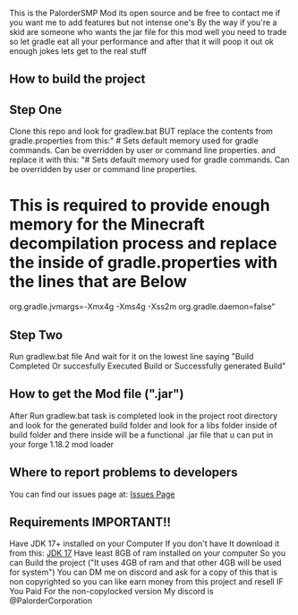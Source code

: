 This is the PalorderSMP Mod its open source and be free to contact me if you want me to add features but not intense one's By the way if you're a skid are someone who wants the jar file for this mod well you need to trade so let gradle eat all your performance and after that it will poop it out ok enough jokes lets get to the real stuff
## How to build the project

## Step One
Clone this repo and look for gradlew.bat BUT replace the contents from gradle.properties from this:" # Sets default memory used for gradle commands. Can be overridden by user or command line properties.
and replace it with this: "# Sets default memory used for gradle commands. Can be overridden by user or command line properties.
# This is required to provide enough memory for the Minecraft decompilation process and replace the inside of gradle.properties with the lines that are Below
org.gradle.jvmargs=-Xmx4g -Xms4g -Xss2m
org.gradle.daemon=false"
## Step Two

Run gradlew.bat file And wait for it on the lowest line saying "Build Completed Or succesfully Executed Build or Successfully generated Build"

## How to get the Mod file (".jar")

After Run gradlew.bat task is completed look in the project root directory and look for the generated build folder and look for a libs folder inside of build folder and there inside will be a functional .jar file that u can put in your forge 1.18.2 mod loader

## Where to report problems to developers

You can find our issues page at: [Issues Page](https://github.com/PalorderCorporationOfficial/PalorderSMP/issues)

## Requirements IMPORTANT!!
Have JDK 17+ installed on your Computer If you don't have It download it from this: [JDK 17](https://adoptium.net/temurin/releases/?version=17)
Have least 8GB of ram installed on your computer So you can Build the project ("It uses 4GB of ram and that other 4GB will be used for system")
You can DM me on discord and ask for a copy of this that is non copyrighted so you can like earn money from this project and resell IF You Paid For the non-copylocked version
My discord is @PalorderCorporation
